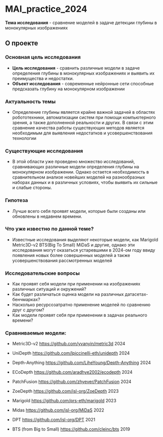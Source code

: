 # MAI_practice_2024
**Тема исследования** - сравнение моделей в задаче детекции глубины в монокулярных изображениях

## О проекте

### Основная цель исследования

- **Цель исследования** - сравнить различные модели в задаче определения глубины в монокулярных изображениях и выявить их преимущества и недостатки.
- **Объект исследования** - современные нейронные сети способные предсказать глубину на монокулярном изображении

### Актуальность темы

- Определение глубины является крайне важной задачей в областях робототехники, автоматизации систем при помощи компьютерного зрения, а также дополненной реальности и других. В связи с этим сравнение качества работы существующих методов является необходимым для выявления недостатков и усовершенствования технологии

### Существующие исследования

- В этой области уже проведено множество исследований, сравнивающих различные модели определения глубины на монокулярном изображении. Однако остается необходимость в сравнительном анализе новейших моделей на разнообразных наборах данных и в различных условиях, чтобы выявить их сильные и слабые стороны.

### Гипотеза
- Лучше всего себя проявят модели, которые были созданы или обновлены в недавнем времени.

### Что уже известно по данной теме?
- Известные исследования выделяют некоторые модели, как Marigold Metric3D-v2 BTS(Big To Small) MiDaS и другие, однако эти исследования могут оказаться устаревшими в 2024-ом году ввиду появления новых более совершенных моделей а также усовершенствования рассмотренных моделей

### Исследовательские вопросы
- Как проявят себя модели при применении на изображениях различных ситуаций и окружений?
- Как будет различаться оценка модели на различных датасетах-бенчмарках?
- Насколько ресурсозатратно применение моделей по сравнению друг с другом?
- Как модели проявят себя при применении в задачах реального времени?


### Сравниваемые модели:

- Metric3D-v2 https://github.com/yvanyin/metric3d 2024
- UniDepth https://github.com/lpiccinelli-eth/unidepth 2024 
- Depth-Anything https://github.com/LiheYoung/Depth-Anything 2024 
- ECoDepth https://github.com/aradhye2002/ecodepth 2024 
- PatchFusion https://github.com/zhyever/PatchFusion 2024

- ZoeDepth https://github.com/isl-org/ZoeDepth 2023
- Marigold https://github.com/prs-eth/marigold 2023 
- Midas https://github.com/isl-org/MiDaS 2022 
- DPT https://github.com/isl-org/DPT 2021 
- BTS (from Big to Small)  https://github.com/cleinc/bts 2019 
